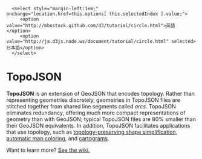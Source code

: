       <select style="margin-left:1em;" onchange="location.href=this.options[ this.selectedIndex ].value;">
         <option value="http://mbostock.github.com/d3/tutorial/circle.html">英語</option>
         <option value="http://ja.d3js.node.ws/document/tutorial/circle.html" selected>日本語</option>
      </select>
# TopoJSON

**TopoJSON** is an extension of GeoJSON that encodes topology. Rather than representing geometries discretely, geometries in TopoJSON files are stitched together from shared line segments called *arcs*. TopoJSON eliminates redundancy, offering much more compact representations of geometry than with GeoJSON; typical TopoJSON files are 80% smaller than their GeoJSON equivalents. In addition, TopoJSON facilitates applications that use topology, such as [topology-preserving shape simplification](http://bost.ocks.org/mike/simplify/), [automatic map coloring](http://bl.ocks.org/4188334), and [cartograms](http://prag.ma/code/d3-cartogram/).

Want to learn more? [See the wiki.](/mbostock/topojson/wiki)
